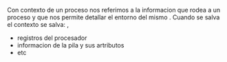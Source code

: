 Con contexto de un proceso nos referimos a la informacion que rodea a un proceso y que nos permite detallar el entorno del mismo . 
Cuando se salva el contexto se salva: ,
- registros del procesador 
- informacion de la pila y sus artributos 
-  etc